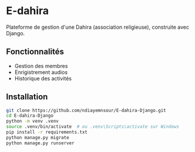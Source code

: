 # E-dahira 

Plateforme de gestion d'une Dahira (association religieuse), construite avec Django.

## Fonctionnalités
- Gestion des membres
- Enrigistrement audios 
- Historique des activités

## Installation

```bash
git clone https://github.com/ndiayemnsour/E-dahira-Django.git
cd E-dahira-Django
python -m venv .venv
source .venv/bin/activate  # ou .venv\Scripts\activate sur Windows
pip install -r requirements.txt
python manage.py migrate
python manage.py runserver
